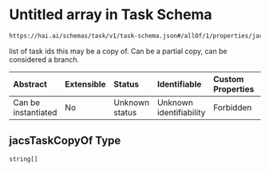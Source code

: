 # Untitled array in Task Schema

```txt
https://hai.ai/schemas/task/v1/task-schema.json#/allOf/1/properties/jacsTaskCopyOf
```

list of task ids this may be a copy of. Can be a partial copy, can be considered a branch.

| Abstract            | Extensible | Status         | Identifiable            | Custom Properties | Additional Properties | Access Restrictions | Defined In                                                                                                   |
| :------------------ | :--------- | :------------- | :---------------------- | :---------------- | :-------------------- | :------------------ | :----------------------------------------------------------------------------------------------------------- |
| Can be instantiated | No         | Unknown status | Unknown identifiability | Forbidden         | Allowed               | none                | [task.schema.json\*](../../https:/hai.ai/schemas/=./schemas/task/v1/task.schema.json "open original schema") |

## jacsTaskCopyOf Type

`string[]`
